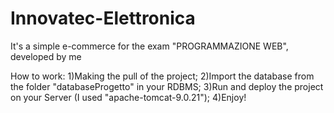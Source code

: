 # Innovatec-Elettronica

It's a simple e-commerce for the exam "PROGRAMMAZIONE WEB", developed by me

How to work: 1)Making the pull of the project; 2)Import the database from the folder "databaseProgetto" in your RDBMS; 3)Run and deploy the project on your Server (I used "apache-tomcat-9.0.21"); 4)Enjoy!
